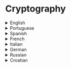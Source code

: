 # Cryptography

<details>
  <summary>English</summary>
  
  ### Materials
- [Wikipedia](https://en.wikipedia.org/wiki/Cryptography)
- [Khan Academy](https://www.khanacademy.org/computing/computer-science/cryptography)
- [Search Security](https://searchsecurity.techtarget.com/definition/cryptography)
- [An Overview of Cryptography](https://www.garykessler.net/library/crypto.html)
- [Cybrary](https://www.cybrary.it/course/cryptography/)
- [Crypto.Stackexchange](https://crypto.stackexchange.com/)
- [Wikibooks](https://en.wikibooks.org/wiki/Cryptography)
- [Cryptology](https://www.britannica.com/topic/cryptology)
- [Cryptography History](https://www.laits.utexas.edu/~anorman/BUS.FOR/course.mat/SSim/history.html)
- [Awesome Cryptography](https://github.com/sobolevn/awesome-cryptography)
- [Guide to Cryptography](https://www.owasp.org/index.php/Guide_to_Cryptography)
- [Introduction to Cryptography](https://thebestvpn.com/cryptography/)
- [Applied Cryptography Handbook](http://cacr.uwaterloo.ca/hac/)
- [Edureka](https://www.edureka.co/blog/what-is-cryptography/)
- [An Intensive Intro to Cryptography](https://intensecrypto.org/public/index.html)
- [CIS 556](https://www.cis.upenn.edu/~cis556/)
- [Modern Cryptography](https://cseweb.ucsd.edu/~mihir/cse207/classnotes.html)
- [Saarland University](https://www-cc.cs.uni-saarland.de/course/55/)
- [CSC 281](https://www.cs.rochester.edu/u/nelson/courses/csc_cryptography/csc_cryptography.html)
- [Cryptography: An Introduction](https://www.cs.umd.edu/~waa/414-F11/IntroToCrypto.pdf)
- [Quantum Cryptography](https://www.edx.org/course/quantum-cryptography-0)
- [Crypto Course](http://www.cse.chalmers.se/edu/course/TDA352/)
- [CS 409](https://learn.saylor.org/course/view.php?id=90)
- [Cryptography Background](https://ethw.org/Cryptography)
- [Learn Cryptography](https://learncryptography.com/)
- [Crypto Glossary](https://www.globalsign.com/en/blog/glossary-of-cryptographic-algorithms/)
- [Post-Quantum Cryptography](https://blog.trailofbits.com/2018/10/22/a-guide-to-post-quantum-cryptography/)
- [CS 498AC](http://soc1024.ece.illinois.edu/teaching/ece498ac/fall2018/)
- [Chapter 5, Cryptography](https://www.cl.cam.ac.uk/~rja14/Papers/SE-05.pdf)
- [Cryptography and Network Security](http://www.inf.ufsc.br/~bosco.sobral/ensino/ine5680/material-cripto-seg/2014-1/Stallings/Stallings_Cryptography_and_Network_Security.pdf)
- [Reddit](https://www.reddit.com/r/crypto/)
- [Crypto Python](https://docs.python-guide.org/scenarios/crypto/)
- [Tutorialspoint](https://www.tutorialspoint.com/cryptography/)
- [Crypto101](https://www.crypto101.io/)
- [How to Start Learning](https://medium.com/@vixentael/how-to-start-learning-cryptography-49e7d91b54a8)
- [Learning about Cryptography](http://www.ciphersbyritter.com/LEARNING.HTM)
- [How Not to Learn Cryptography](http://esl.cs.brown.edu/blog/how-not-to-learn-cryptography/)
- [Practical Cryptography](http://practicalcryptography.com/)
- [Guru99](https://www.guru99.com/how-to-make-your-data-safe-using-cryptography.html)
- [Intro to Crypto](https://gpgtools.tenderapp.com/kb/how-to/introduction-to-cryptography)
- [CryptoTutorial](https://www.cs.auckland.ac.nz/~pgut001/tutorial/)
- [Herong Yang](http://www.herongyang.com/Cryptography/)
- [Java Cryptography](http://tutorials.jenkov.com/java-cryptography/index.html)
- [Book Introduction to Crypto](https://www.mathematik.uni-kl.de/~ederc/download/Cryptography.pdf)
- [Another Book Intro](https://www.cs.unibo.it/babaoglu/courses/security/resources/documents/intro-to-crypto.pdf)
- [Graduate Course](https://crypto.stanford.edu/~dabo/cryptobook/draft_0_2.pdf)
- [Cryptography and Data Security](https://faculty.nps.edu/dedennin/publications/Denning-CryptographyDataSecurity.pdf)
- [Fundamentals of Cryptography](http://www.ccs.neu.edu/home/noubir/Courses/CSU610/S06/cryptography.pdf)
- [National Taiwan University](http://disp.ee.ntu.edu.tw/meeting/%E6%94%BF%E9%8C%A6/Cryptography/Cryptography.pdf)
- [Mathematical Cryptology](http://math.tut.fi/~ruohonen/MC.pdf)
- [Lecture 5](http://www.cse.psu.edu/~trj1/cse497b-s07/slides/cse497b-lecture-5-cryptography.pdf)
- [Handbook](http://math.fau.edu/bkhadka/Syllabi/A%20handbook%20of%20applied%20cryptography.pdf)
- [A Course in Cryptography](https://www.cs.cornell.edu/courses/cs4830/2010fa/lecnotes.pdf)
- [Lecture Notes](https://cseweb.ucsd.edu/~mihir/papers/gb.pdf)
- [Understanding Cryptography](http://khosach.info/store/msresource/it/book/Understanding-Cryptography.pdf)
- [Lecture 8](https://crypto.stanford.edu/cs155old/cs155-spring03/lecture8.pdf)
- [Crypto Presentation](https://www.itu.int/en/ITU-D/Cybersecurity/Documents/01-Introduction%20to%20Cryptography.pdf)
- [Symmetric Key Cryptography](https://www.doc.ic.ac.uk/~mrh/430/03.SymmetricKey.ppt.pdf)
- [Cryptography for Beginners](https://www.youtube.com/watch?v=cqgtdkURzTE)
- [Crash Course](https://www.youtube.com/watch?v=jhXCTbFnK8o)
- [Introduction by Christof Paar](https://www.youtube.com/watch?v=2aHkqB2-46k&amp;list=PL6N5qY2nvvJE8X75VkXglSrVhLv1tVcfy)
- [MIT 6.046J](https://www.youtube.com/watch?v=2P-yW7LQr08&amp;list=PLUl4u3cNGP6317WaSNfmCvGym2ucw3oGp)
- [Unacademy](https://www.youtube.com/watch?v=mnwERzVo_wU&amp;list=PLiSPNzs4fD9sZRd3hfiZHndNs_703jksz)
- [Udacity Course](https://www.youtube.com/watch?v=ATJ-xUYEACg&amp;list=PLAwxTw4SYaPnCeih6BPvJ5GdqqThGcWlX)
- [Episode 1: Gambling with Secrets (Cryptography)](https://www.youtube.com/watch?v=lICOtR078Gw&amp;list=PLB4D701646DAF0817)
- [Mini Course: Public Key Cryptography](https://www.youtube.com/watch?v=8CluknrLeys&amp;list=PLbg3ZX2pWlgLoapF5VvM_8h5OR-XW9pbr)
- [AES Explained (Advanced Encryption Standard) - Computerphile](https://www.youtube.com/watch?v=O4xNJsjtN6E)
</details>

<details>
  <summary>Portuguese</summary>
  
  ### Materials
- [Aldeia Numa Boa](https://web.archive.org/web/20161101153020/http://www.numaboa.com.br/criptografia/)
- [Entendendo a Criptografia](http://www.ic.unicamp.br/~rdahab/cursos/mo421-mc889/2014-1s/Welcome_files/SlidesPaarPelzl-Portugues-pdfs/)
- [Criptologia Divertida](http://www.mat.ufpb.br/bienalsbm/arquivos/Oficinas/PedroMalagutti-TemasInterdisciplinares/Aprendendo_Criptologia_de_Forma_Divertida_Final.pdf)
- [Criptografia, Segurança de Dados e Privacidade](https://www.cos.ufrj.br/uploadfile/1364224388.pdf)
- [Apostila Criptografia](http://www.obmep.org.br/docs/apostila7.pdf)
- [Artigo Criptografia](http://www.ucb.br/sites/100/103/TCC/22005/WaldizarBorgesdeAraujoFranco.pdf)
- [Criptografia e Matemática](http://repositorio.ul.pt/bitstream/10451/3647/1/ulfc055857_tm_Victor_Fiarresga.pdf)
- [Oficina de Criptografia](https://encripta.org/tatui.pdf)
- [Números Primos e Algoritmos](https://impa.br/wp-content/uploads/2017/04/PM_04.pdf)
- [Criptografia em Sistemas de Arquivos](http://www.lisha.ufsc.br/teaching/os/ine5412-2008-2/work/cryptfs.pdf)
- [Criptografia RSA](https://www.lume.ufrgs.br/bitstream/handle/10183/110014/000951896.pdf)
- [Criptografia via Curvas Elípticas](http://www2.unirio.br/unirio/ccet/profmat/tcc/2011/TCCSergioCorreia.pdf)
</details>

<details>
  <summary>Spanish</summary>
  
  ### Materials
- [Introducción a la criptografía](http://www.dma.fi.upm.es/recursos/aplicaciones/matematica_discreta/web/aritmetica_modular/criptografia.html)
- [Qué es la Criptografía](https://tecnologia-informatica.com/que-es-la-criptografia/)
- [Ecured, Criptografía](https://www.ecured.cu/Criptograf%C3%ADa)
- [Criptografía Para Principiantes](http://www.math.com.mx/criptografia.html)
- [Criptografía: si no existiera, habría que inventarla](http://www.fgcsic.es/lychnos/es_es/articulos/criptografia_si_no_existiera_habria_que_inventarla)
- [Breve historia de la criptografía](https://www.eldiario.es/turing/criptografia/Breve-historia-criptografia_0_261773822.html)
- [Criptografía y Métodos de Crifado](http://www3.uah.es/libretics/concurso2014/files2014/Trabajos/Criptografia%20y%20Metodos%20de%20Cifrado.pdf)
- [La Criptografía Clásica](http://www.interaktiv.cl/blog/wp-content/uploads/2011/08/9_Criptografia_clasica.pdf)
- [Criptografía Qué es](http://www.neuquen.gov.ar/seguridadinformatica/pdf/Criptografia,%20que%20es,%20usos%20y%20beneficios%20-%20Claudia%20Rozas.pdf)
- [Universidad de la Rioja](https://biblioteca.unirioja.es/tfe_e/TFE002200.pdf)
- [Criptografía de Clave Secreta](http://digital.csic.es/bitstream/10261/24545/1/Flujo_1.pdf)
- [Criptografía para Principiantes](http://spi1.nisu.org/recop/www.seguridata.com/pdf/cbasica.pdf)
- [Introducción](http://webdiis.unizar.es/~ftricas/Asignaturas/seguridadD/Transparencias/criptografiaElviraMayordomo.pdf)
- [Criptografía y Seguridad](http://www.grc.upv.es/biblioteca/cripto.pdf)
</details>

<details>
  <summary>French</summary>
  
  ### Materials
- [Cryptage](http://www.cryptage.org/sommaire.html)
- [Introduction à la Cryptographie](https://www.apprendre-en-ligne.net/crypto/bibliotheque/PDF/IntroToCrypto.pdf)
- [Cases.lu](https://www.cases.lu/cryptographie.html)
- [Vikidia](https://fr.vikidia.org/wiki/Cryptographie)
- [Algorithmique pour la cryptographie](http://defeo.lu/in420/)
- [Généralité sur la cryptographie](http://dspace.univ-tlemcen.dz/bitstream/112/6836/1/Etude-comparative-entre-la-cryptographie.pdf)
- [Intro à la Cryptographie](https://www.irisa.fr/prive/sgambs/intro.pdf)
- [La Cryptographie Militaire](https://www.petitcolas.net/kerckhoffs/la_cryptographie_militaire_i.htm)
- [Les Techniques de Cryptographie](https://www.apprendre-en-ligne.net/crypto/bibliotheque/PDF/florin.pdf)
- [Cryptographie et Sécurité](http://www.montefiore.ulg.ac.be/~dumont/pdf/crypto.pdf)
- [Initiation](https://www.di.ens.fr/~ferradi/cours.pdf)
- [Les bases de la Cryptologie](https://www-polsys.lip6.fr/~renault/CryptoM2/PDF/crypto_bases.pdf)
- [Cryptographie Paris 13](https://www.math.univ-paris13.fr/~boyer/enseignement/PolyCrypto2010.pdf)
- [Sécurité et Cryptographie](http://www.info.univ-angers.fr/~basseur/Crypto/SecuriteCryptographieDocument.pdf)
- [Cryptographie et Cryptanalyse](http://www.nymphomath.ch/crypto/bibliotheque/PDF/transpcrypto.pdf)
- [Cryptographie](http://exo7.emath.fr/cours/ch_crypto.pdf)
</details>

<details>
  <summary>Italian</summary>
  
  ### Materials
- [Crittografia](http://www.cardano.pv.it/studenti/matedida/crittografia/crittografia.htm)
- [Crittografia e Privacy](http://www.di-srv.unisa.it/~ads/corso-security/www/CORSO-9900/crittografiaclassica/www.apogeonline.com/catalogo/allegati/483/doc/algoritmi/homepgp.htm#menu)
- [La Crittografia](http://www.introni.it/crittografia.html)
- [Elementi di Crittografia](http://www.di.uniba.it/~reti/dispense/Crittografia.pdf)
- [Manuale di Crittografia](https://www.hoepli.it/editore/hoepli_file/download_pub/978-88-203-6690-2_Complementi.pdf)
- [Sicurezza delle Informazioni](http://www.uniroma2.it/didattica/infsti/deposito/lez_22_apr09.pdf)
- [Introduzione](http://www.sacricuoribarletta.it/docenti/chiumeo/Crittografia.pdf)
- [Crittografia e diritto](http://www.ziccardi.org/docs/crittografia.pdf)
- [Introduzione alla Crittografia](http://www.mat.unimi.it/users/otto/pubblicazioni/crittografia-mathesis.pdf)
- [Crittografia Classica](http://www.di-srv.unisa.it/~paodar/papers/pdf/CrittografiaClassicaWeb.pdf)
- [Sicurezza e Crittografia](https://www.moreno.marzolla.name/teaching/fondamenti-di-informatica/2017-2018/L20-sicurezza.pdf)
- [Crittografia Asimmetrica](https://avires.dimi.uniud.it/claudio/teach/sicurezza2013/lezione-04.pdf)
</details>

<details>
  <summary>German</summary>
  
  ### Materials
- [Kryptowissen](https://www.kryptowissen.de/kryptographie.html)
- [Krypto](http://www.ph-ludwigsburg.de/wp/kuntze/thstlk/krypto.htm)
- [Krytographie I](http://www.cits.rub.de/imperia/md/content/may/paper/krypto_i.pdf)
- [Einführung in die Kryptographie](https://www.marchfelderbank.at/m040/internet/downloads/internet_banking/introtocrypto.pdf)
- [Grundlagen der Kryptographie](https://people.ee.ethz.ch/~plattner/Kursunterlagen/SEC/Grundlagen.pdf)
- [Angewandte Kryptographie](http://www.hs-weingarten.de/~ertel/kryptobuch/kryptobuch-ertel-folien.pdf)
- [Kryptologie](https://www.tinohempel.de/info/info/kryptografie/download/krypto.pdf)
</details>

<details>
  <summary>Russian</summary>
  
  ### Materials
- [Kriptografiya](http://www.furfur.me/furfur/culture/culture/166567-kriptografiya)
- [Cryptography.ru](http://cryptography.ru/)
- [Crypto-Online](http://www.math.nsc.ru/~tokareva/lib/crypto-online.pdf)
- [Book](https://books.ifmo.ru/file/pdf/1989.pdf)
- [Intro to Crypto](http://cryptography.ru/wp-content/uploads/2013/09/intro_to_crypto.pdf)
- [Cryptoshn](https://htrd.su/wiki/_media/zhurnal/2012/03/23/todo_prikladnaja_kriptografija/cryptoshn.pdf)
</details>

<details>
  <summary>Croatian</summary>
  
  ### Materials
![HR](https://raw.githubusercontent.com/the-akira/Computer-Science-Resources/master/flags/CROATIA.png)

- [Kritografija](https://web.math.pmf.unizg.hr/~duje/kript/kriptografija.html)
</details>